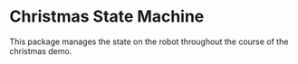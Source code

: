 # Christmas State Machine

This package manages the state on the robot throughout the course of the christmas demo.

